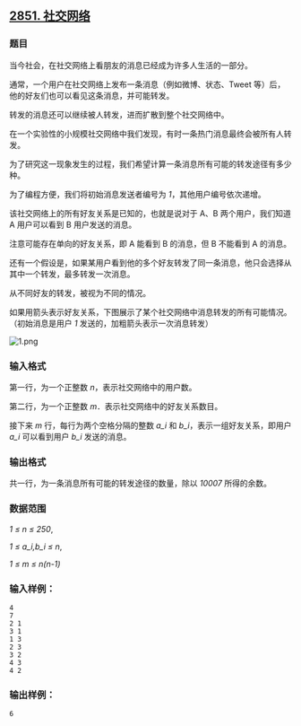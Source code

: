 ## [2851. 社交网络](https://www.acwing.com/problem/content/2853/)

### 题目

当今社会，在社交网络上看朋友的消息已经成为许多人生活的一部分。

通常，一个用户在社交网络上发布一条消息（例如微博、状态、Tweet 等）后，他的好友们也可以看见这条消息，并可能转发。

转发的消息还可以继续被人转发，进而扩散到整个社交网络中。

在一个实验性的小规模社交网络中我们发现，有时一条热门消息最终会被所有人转发。

为了研究这一现象发生的过程，我们希望计算一条消息所有可能的转发途径有多少种。

为了编程方便，我们将初始消息发送者编号为 *1*，其他用户编号依次递增。

该社交网络上的所有好友关系是已知的，也就是说对于 A、B 两个用户，我们知道 A 用户可以看到 B 用户发送的消息。

注意可能存在单向的好友关系，即 A 能看到 B 的消息，但 B 不能看到 A 的消息。

还有一个假设是，如果某用户看到他的多个好友转发了同一条消息，他只会选择从其中一个转发，最多转发一次消息。

从不同好友的转发，被视为不同的情况。

如果用箭头表示好友关系，下图展示了某个社交网络中消息转发的所有可能情况。（初始消息是用户 *1* 发送的，加粗箭头表示一次消息转发）

 ![1.png](https://cdn.acwing.com/media/article/image/2020/11/19/19_49ad54e02a-1.png)

### 输入格式

第一行，为一个正整数 *n*，表示社交网络中的用户数。

第二行，为一个正整数 *m*．表示社交网络中的好友关系数目。

接下来 *m* 行，每行为两个空格分隔的整数 *a_i* 和 *b_i*，表示一组好友关系，即用户 *a_i* 可以看到用户 *b_i* 发送的消息。

### 输出格式

共一行，为一条消息所有可能的转发途径的数量，除以 *10007* 所得的余数。

### 数据范围

*1 ≤ n ≤ 250*,

*1 ≤ a_i,b_i ≤ n*,

*1 ≤ m ≤ n(n-1)*

### 输入样例：

```
4
7
2 1
3 1
1 3
2 3
3 2
4 3
4 2
```

### 输出样例：

```
6
```
